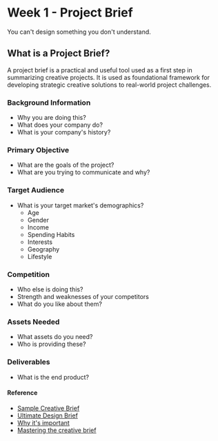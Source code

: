# Week 1 - Project Brief
You can't design something you don't understand.


## What is a Project Brief?
A project brief is a practical and useful tool used as a first step in summarizing creative projects. It is used as foundational framework for developing strategic creative solutions to real-world project challenges.

### Background Information
- Why you are doing this?
- What does your company do?
- What is your company's history?


### Primary Objective
- What are the goals of the project?
- What are you trying to communicate and why?


### Target Audience
- What is your target market's demographics?
  + Age
  + Gender
  + Income
  + Spending Habits
  + Interests
  + Geography
  + Lifestyle


### Competition
- Who else is doing this?
- Strength and weaknesses of your competitors
- What do you like about them?


### Assets Needed
- What assets do you need?
- Who is providing these?


### Deliverables
- What is the end product?



#### Reference
- [Sample Creative Brief](http://www.adcracker.com/brief/Sample_Creative_Brief.htm)
- [Ultimate Design Brief](http://business.tutsplus.com/articles/the-ultimate-design-brief--fsw-204)
- [Why it's important](http://blog.proofhq.com/the-creative-brief-why-its-more-important-than-ever-005596/)
- [Mastering the creative brief](http://www.aiga.org/mastering-the-creative-brief/)
